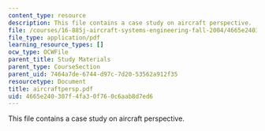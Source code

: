 ```yaml
---
content_type: resource
description: This file contains a case study on aircraft perspective.
file: /courses/16-885j-aircraft-systems-engineering-fall-2004/4665e240307f4fa30f760c6aab8d7ed6_aircraftpersp.pdf
file_type: application/pdf
learning_resource_types: []
ocw_type: OCWFile
parent_title: Study Materials
parent_type: CourseSection
parent_uid: 7464a7de-6744-d97c-7d20-53562a912f35
resourcetype: Document
title: aircraftpersp.pdf
uid: 4665e240-307f-4fa3-0f76-0c6aab8d7ed6
---
```

This file contains a case study on aircraft perspective.

